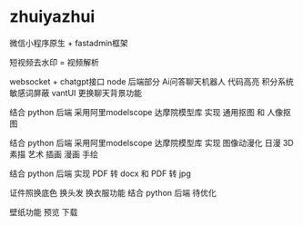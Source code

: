 # zhuiyazhui

微信小程序原生    +    fastadmin框架   

短视频去水印  =   视频解析 

websocket + chatgpt接口 node  后端部分  Ai问答聊天机器人   代码高亮   积分系统   敏感词屏蔽 vantUI   更换聊天背景功能

结合 python 后端 采用阿里modelscope 达摩院模型库  实现 通用抠图 和 人像抠图 

结合 python 后端 采用阿里modelscope 达摩院模型库  实现 图像动漫化  日漫 3D 素描 艺术 插画 漫画  手绘

结合 python 后端 实现 PDF 转 docx  和 PDF 转 jpg

证件照换底色 换头发 换衣服功能 结合 python  后端  待优化   

壁纸功能 预览 下载  
